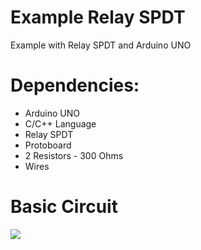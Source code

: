 # Example Relay SPDT
Example with Relay SPDT and Arduino UNO

# Dependencies:
- Arduino UNO
- C/C++ Language
- Relay SPDT
- Protoboard
- 2 Resistors - 300 Ohms
- Wires

# Basic Circuit

<img src="https://i.imgur.com/28mDvOW.png" />
